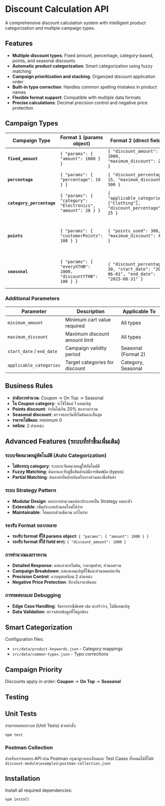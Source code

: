 # Discount Calculation API

A comprehensive discount calculation system with intelligent product categorization and multiple campaign types.

## Features

- **Multiple discount types**: Fixed amount, percentage, category-based, points, and seasonal discounts
- **Automatic product categorization**: Smart categorization using fuzzy matching
- **Campaign prioritization and stacking**: Organized discount application order
- **Built-in typo correction**: Handles common spelling mistakes in product names
- **Flexible format support**: Compatible with multiple data formats
- **Precise calculations**: Decimal precision control and negative price protection

## Campaign Types

| Campaign Type | Format 1 (params object) | Format 2 (direct fields) | Description |
|---------------|---------------------------|---------------------------|-------------|
| **`fixed_amount`** | `{ "params": { "amount": 1000 } }` | `{ "discount_amount": 1000, "maximum_discount": 2000 }` | Fixed THB amount discount |
| **`percentage`** | `{ "params": { "percentage": 10 } }` | `{ "discount_percentage": 15, "maximum_discount": 500 }` | Percentage-based discount |
| **`category_percentage`** | `{ "params": { "category": "Electronics", "amount": 20 } }` | `{ "applicable_categories": ["Clothing"], "discount_percentage": 25 }` | Category-specific percentage discount |
| **`points`** | `{ "params": { "customerPoints": 100 } }` | `{ "points_used": 300, "maximum_discount": 400 }` | Points redemption (1 point = 1 THB, max 20% of total) |
| **`seasonal`** | `{ "params": { "everyXTHB": 1000, "discountYTHB": 100 } }` | `{ "discount_percentage": 30, "start_date": "2025-06-01", "end_date": "2025-08-31" }` | Step-based or time-limited percentage discount |

### Additional Parameters

| Parameter | Description | Applicable To |
|-----------|-------------|---------------|
| `minimum_amount` | Minimum cart value required | All types |
| `maximum_discount` | Maximum discount amount limit | All types |
| `start_date` / `end_date` | Campaign validity period | Seasonal (Format 2) |
| `applicable_categories` | Target categories for discount | Category, Seasonal |

## Business Rules

- **ลำดับการคำนวณ**: Coupon → On Top → Seasonal
- **ใน Coupon category**: จะใช้ได้แค่ 1 แคมเปญ
- **Points discount**: จำกัดไม่เกิน 20% ของราคารวม
- **Seasonal discount**: ตรวจสอบวันที่เริ่มต้นและสิ้นสุด
- **ราคาจะไม่ติดลบ**: minimum 0
- **ทศนิยม**: 2 ตำแหน่ง

## Advanced Features (ระบบที่ทำขึ้นเพื่มเติม)

### ระบบจัดหมวดหมู่อัตโนมัติ (Auto Categorization)
- **ไม่ต้องระบุ category**: ระบบจะจัดหมวดหมู่ให้อัตโนมัติ
- **Fuzzy Matching**: ค้นหาและจับคู่ชื่อสินค้าแม้มีการพิมพ์ผิด (typos)
- **Partial Matching**: ค้นหาคำที่คล้ายกันหรือบางส่วนของชื่อสินค้า

### ระบบ Strategy Pattern
- **Modular Design**: แยกการคำนวณแต่ละประเภทเป็น Strategy คนละตัว
- **Extensible**: เพิ่มประเภทส่วนลดใหม่ได้ง่าย
- **Maintainable**: โค้ดแยกส่วนชัดเจน แก้ไขง่าย

### รองรับ Format หลากหลาย
- **รองรับ format ที่ใช้ params object**: `{ "params": { "amount": 1000 } }`
- **รองรับ format ที่ใช้ field ตรงๆ**: `{ "discount_amount": 1000 }`

### การคำนวณและรายงาน
- **Detailed Response**: แสดงราคาเริ่มต้น, ราคาสุดท้าย, ส่วนลดรวม
- **Campaign Breakdown**: แสดงแคมเปญที่ใช้และส่วนลดแต่ละอัน
- **Precision Control**: ควบคุมทศนิยม 2 ตำแหน่ง
- **Negative Price Protection**: ป้องกันราคาติดลบ

### การทดสอบและ Debugging
- **Edge Case Handling**: จัดการกรณีพิเศษ เช่น ตะกร้าว่าง, ไม่มีแคมเปญ
- **Data Validation**: ตรวจสอบข้อมูลที่ไม่ถูกต้อง

## Smart Categorization

Configuration files:
- `src/data/product-keywords.json` - Category mappings
- `src/data/common-typos.json` - Typo corrections

## Campaign Priority

Discounts apply in order: **Coupon** → **On Top** → **Seasonal**

## Testing

## Unit Tests
สามารทดสอบระบบ (Unit Tests) ด้วยคำสั่ง:
```bash
npm test
```

### Postman Collection
สำหรับการทดสอบ API ผ่าน Postman กรุณาดูรายละเอียดและ Test Cases ทั้งหมดได้ที่ไฟล์ `discount-module\examples\postman-collection.json`

## Installation
Install all required dependencies:

```bash
npm install
```

